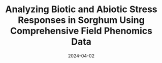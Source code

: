---
title: "Analyzing Biotic and Abiotic Stress Responses in Sorghum 
Using Comprehensive Field Phenomics Data"
collection: talks
type: "Poster"
# link: 'https://docs.google.com/presentation/d/1JFikSP8e9XCOeCNJ0r6vEw95lwkEFlpVpDx7Acm6JeE/edit?usp=sharing'
venue: "2024 U.S. Department of Energy Biological and Environmental Research (BER) Biological Systems Science Division Principal Investigator (PI) Annual Meeting"
date: 2024-04-02
location: "Bethesda, MD"
---